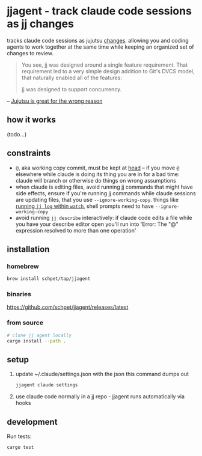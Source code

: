 # jjagent - track claude code sessions as jj changes

tracks claude code sessions as jujutsu [changes](https://jj-vcs.github.io/jj/latest/glossary/#change). allowing you and coding agents to work together at the same time while keeping an organized set of changes to review.

> You see, jj was designed around a single feature requirement. That requirement led to a very simple design addition to Git's DVCS model, that naturally enabled all of the features:
>
> jj was designed to support concurrency.

– [Jujutsu is great for the wrong reason](https://www.felesatra.moe/blog/2024/12/23/jj-is-great-for-the-wrong-reason)

## how it works

(todo...)

## constraints

- `@`, aka working copy commit, must be kept at [head](https://jj-vcs.github.io/jj/latest/glossary/#head) – if you move `@` elsewhere while claude is doing its thing you are in for a bad time: claude will branch or otherwise do things on wrong assumptions
- when claude is editing files, avoid running jj commands that might have side effects, ensure if you're running jj commands while claude sessions are updating files, that you use `--ignore-working-copy`. things like [running `jj log` within `watch`](https://jj-vcs.github.io/jj/latest/FAQ/#can-i-monitor-how-jj-log-evolves), shell prompts need to have `--ignore-working-copy`
- avoid running `jj describe` interactively: if claude code edits a file while you have your describe editor open you'll run into 'Error: The "@" expression resolved to more than one operation'


## installation

### homebrew

```bash
brew install schpet/tap/jjagent
```

### binaries

https://github.com/schpet/jjagent/releases/latest

### from source

```bash
# clone jj agent locally
cargo install --path .
```

## setup

1. update ~/.claude/settings.json with the json this command dumps out
    ```bash
    jjagent claude settings
    ```
2. use claude code normally in a jj repo - jjagent runs automatically via hooks

## development

Run tests:
```bash
cargo test
```
